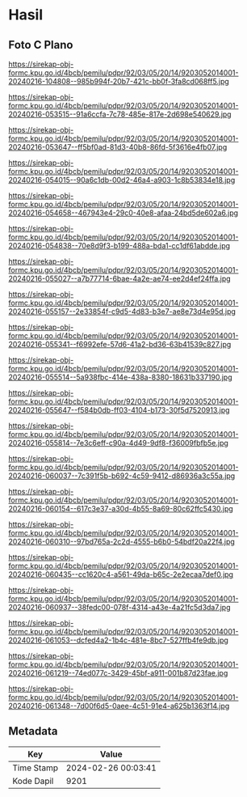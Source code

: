 # Hasil

## Foto C Plano

https://sirekap-obj-formc.kpu.go.id/4bcb/pemilu/pdpr/92/03/05/20/14/9203052014001-20240216-104808--985b994f-20b7-421c-bb0f-3fa8cd068ff5.jpg

https://sirekap-obj-formc.kpu.go.id/4bcb/pemilu/pdpr/92/03/05/20/14/9203052014001-20240216-053515--91a6ccfa-7c78-485e-817e-2d698e540629.jpg

https://sirekap-obj-formc.kpu.go.id/4bcb/pemilu/pdpr/92/03/05/20/14/9203052014001-20240216-053647--ff5bf0ad-81d3-40b8-86fd-5f3616e4fb07.jpg

https://sirekap-obj-formc.kpu.go.id/4bcb/pemilu/pdpr/92/03/05/20/14/9203052014001-20240216-054015--90a6c1db-00d2-46a4-a903-1c8b53834e18.jpg

https://sirekap-obj-formc.kpu.go.id/4bcb/pemilu/pdpr/92/03/05/20/14/9203052014001-20240216-054658--467943e4-29c0-40e8-afaa-24bd5de602a6.jpg

https://sirekap-obj-formc.kpu.go.id/4bcb/pemilu/pdpr/92/03/05/20/14/9203052014001-20240216-054838--70e8d9f3-b199-488a-bda1-cc1df61abdde.jpg

https://sirekap-obj-formc.kpu.go.id/4bcb/pemilu/pdpr/92/03/05/20/14/9203052014001-20240216-055027--a7b77714-6bae-4a2e-ae74-ee2d4ef24ffa.jpg

https://sirekap-obj-formc.kpu.go.id/4bcb/pemilu/pdpr/92/03/05/20/14/9203052014001-20240216-055157--2e33854f-c9d5-4d83-b3e7-ae8e73d4e95d.jpg

https://sirekap-obj-formc.kpu.go.id/4bcb/pemilu/pdpr/92/03/05/20/14/9203052014001-20240216-055341--f6992efe-57d6-41a2-bd36-63b41539c827.jpg

https://sirekap-obj-formc.kpu.go.id/4bcb/pemilu/pdpr/92/03/05/20/14/9203052014001-20240216-055514--5a938fbc-414e-438a-8380-18631b337190.jpg

https://sirekap-obj-formc.kpu.go.id/4bcb/pemilu/pdpr/92/03/05/20/14/9203052014001-20240216-055647--f584b0db-ff03-4104-b173-30f5d7520913.jpg

https://sirekap-obj-formc.kpu.go.id/4bcb/pemilu/pdpr/92/03/05/20/14/9203052014001-20240216-055814--7e3c6eff-c90a-4d49-9df8-f36009fbfb5e.jpg

https://sirekap-obj-formc.kpu.go.id/4bcb/pemilu/pdpr/92/03/05/20/14/9203052014001-20240216-060037--7c391f5b-b692-4c59-9412-d86936a3c55a.jpg

https://sirekap-obj-formc.kpu.go.id/4bcb/pemilu/pdpr/92/03/05/20/14/9203052014001-20240216-060154--617c3e37-a30d-4b55-8a69-80c62ffc5430.jpg

https://sirekap-obj-formc.kpu.go.id/4bcb/pemilu/pdpr/92/03/05/20/14/9203052014001-20240216-060310--97bd765a-2c2d-4555-b6b0-54bdf20a22f4.jpg

https://sirekap-obj-formc.kpu.go.id/4bcb/pemilu/pdpr/92/03/05/20/14/9203052014001-20240216-060435--cc1620c4-a561-49da-b65c-2e2ecaa7def0.jpg

https://sirekap-obj-formc.kpu.go.id/4bcb/pemilu/pdpr/92/03/05/20/14/9203052014001-20240216-060937--38fedc00-078f-4314-a43e-4a21fc5d3da7.jpg

https://sirekap-obj-formc.kpu.go.id/4bcb/pemilu/pdpr/92/03/05/20/14/9203052014001-20240216-061053--dcfed4a2-1b4c-481e-8bc7-527ffb4fe9db.jpg

https://sirekap-obj-formc.kpu.go.id/4bcb/pemilu/pdpr/92/03/05/20/14/9203052014001-20240216-061219--74ed077c-3429-45bf-a911-001b87d23fae.jpg

https://sirekap-obj-formc.kpu.go.id/4bcb/pemilu/pdpr/92/03/05/20/14/9203052014001-20240216-061348--7d00f6d5-0aee-4c51-91e4-a625b1363f14.jpg


## Metadata

| Key        | Value               |
| ---------- | ------------------- |
| Time Stamp | 2024-02-26 00:03:41 |
| Kode Dapil | 9201                |



